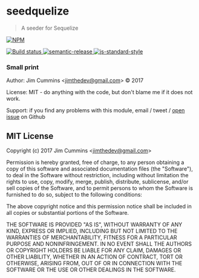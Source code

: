 # seedquelize

> A seeder for Sequelize

[![NPM][npm-icon] ][npm-url]

[![Build status][ci-image] ][ci-url]
[![semantic-release][semantic-image] ][semantic-url]
[![js-standard-style][standard-image]][standard-url]

### Small print

Author: Jim Cummins &lt;jimthedev@gmail.com&gt; &copy; 2017



License: MIT - do anything with the code, but don't blame me if it does not work.

Support: if you find any problems with this module, email / tweet /
[open issue](https://github.com/jimthedev/seedquelize/issues) on Github

## MIT License

Copyright (c) 2017 Jim Cummins &lt;jimthedev@gmail.com&gt;

Permission is hereby granted, free of charge, to any person
obtaining a copy of this software and associated documentation
files (the "Software"), to deal in the Software without
restriction, including without limitation the rights to use,
copy, modify, merge, publish, distribute, sublicense, and/or sell
copies of the Software, and to permit persons to whom the
Software is furnished to do so, subject to the following
conditions:

The above copyright notice and this permission notice shall be
included in all copies or substantial portions of the Software.

THE SOFTWARE IS PROVIDED "AS IS", WITHOUT WARRANTY OF ANY KIND,
EXPRESS OR IMPLIED, INCLUDING BUT NOT LIMITED TO THE WARRANTIES
OF MERCHANTABILITY, FITNESS FOR A PARTICULAR PURPOSE AND
NONINFRINGEMENT. IN NO EVENT SHALL THE AUTHORS OR COPYRIGHT
HOLDERS BE LIABLE FOR ANY CLAIM, DAMAGES OR OTHER LIABILITY,
WHETHER IN AN ACTION OF CONTRACT, TORT OR OTHERWISE, ARISING
FROM, OUT OF OR IN CONNECTION WITH THE SOFTWARE OR THE USE OR
OTHER DEALINGS IN THE SOFTWARE.

[npm-icon]: https://nodei.co/npm/seedquelize.svg?downloads=true
[npm-url]: https://npmjs.org/package/seedquelize
[ci-image]: https://travis-ci.org/jimthedev/seedquelize.svg?branch=master
[ci-url]: https://travis-ci.org/jimthedev/seedquelize
[semantic-image]: https://img.shields.io/badge/%20%20%F0%9F%93%A6%F0%9F%9A%80-semantic--release-e10079.svg
[semantic-url]: https://github.com/semantic-release/semantic-release
[standard-image]: https://img.shields.io/badge/code%20style-standard-brightgreen.svg
[standard-url]: http://standardjs.com/
